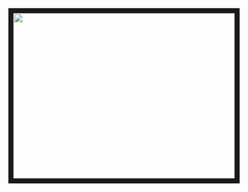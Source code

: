 <a href="http://www.youtube.com/watch?feature=player_embedded&v=5BZPPPYXV9M&autoplay=1" target="_blank">
 <img src="https://media.giphy.com/media/UQDVJzvYvphzZcEBa6/giphy.gif" width="444" height="332" border="10" />
</a>

<!--
**DiegoFleitas/DiegoFleitas** is a ✨ _special_ ✨ repository because its `README.md` (this file) appears on your GitHub profile.

Here are some ideas to get you started:

- 🔭 I’m currently working on ...
- 🌱 I’m currently learning ...
- 👯 I’m looking to collaborate on ...
- 🤔 I’m looking for help with ...
- 💬 Ask me about ...
- 📫 How to reach me: ...
- 😄 Pronouns: ...
- ⚡ Fun fact: ...
-->
